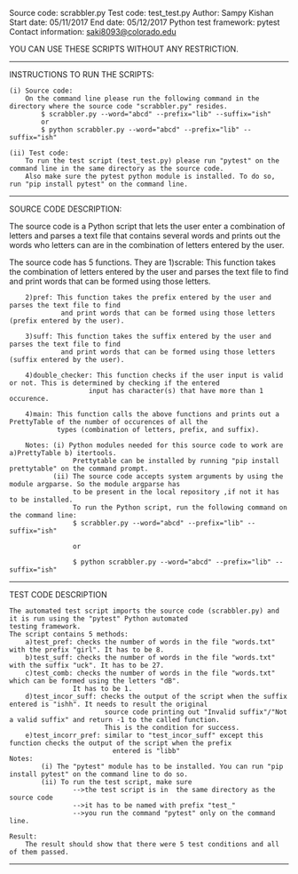 Source code: scrabbler.py
Test code: test_test.py
Author: Sampy Kishan
Start date: 05/11/2017
End date: 05/12/2017
Python test framework: pytest
Contact information: saki8093@colorado.edu


YOU CAN USE THESE SCRIPTS WITHOUT ANY RESTRICTION. 


********************************************************************************************************************************

INSTRUCTIONS TO RUN THE SCRIPTS:

    (i) Source code:
        On the command line please run the following command in the directory where the source code "scrabbler.py" resides.
            $ scrabbler.py --word="abcd" --prefix="lib" --suffix="ish"
            or
            $ python scrabbler.py --word="abcd" --prefix="lib" --suffix="ish"

    (ii) Test code:
        To run the test script (test_test.py) please run "pytest" on the command line in the same directory as the source code.
        Also make sure the pytest python module is installed. To do so, run "pip install pytest" on the command line.

********************************************************************************************************************************
SOURCE CODE DESCRIPTION:

The source code is a Python script that lets the user enter a combination of letters and parses a text file that contains several words
and prints out the words who letters can are in the combination of letters entered by the user.

The source code has 5 functions. They are
        1)scrable: This function takes the combination of letters entered by the user and parses the text file to find
                    and print words that can be formed using those letters.

        2)pref: This function takes the prefix entered by the user and parses the text file to find
                 and print words that can be formed using those letters (prefix entered by the user).

        3)suff: This function takes the suffix entered by the user and parses the text file to find
                 and print words that can be formed using those letters (suffix entered by the user).

        4)double_checker: This function checks if the user input is valid or not. This is determined by checking if the entered
                        input has character(s) that have more than 1 occurence.

        4)main: This function calls the above functions and prints out a PrettyTable of the number of occurences of all the
                types (combination of letters, prefix, and suffix).

        Notes: (i) Python modules needed for this source code to work are a)PrettyTable b) itertools.
                    Prettytable can be installed by running "pip install prettytable" on the command prompt.
               (ii) The source code accepts system arguments by using the module argparse. So the module argparse has
                    to be present in the local repository ,if not it has to be installed.
                    To run the Python script, run the following command on the command line:
                    $ scrabbler.py --word="abcd" --prefix="lib" --suffix="ish"

                    or

                    $ python scrabbler.py --word="abcd" --prefix="lib" --suffix="ish"


********************************************************************************************************************************

TEST CODE DESCRIPTION

    The automated test script imports the source code (scrabbler.py) and it is run using the "pytest" Python automated
    testing framework.
    The script contains 5 methods:
        a)test_pref: checks the number of words in the file "words.txt" with the prefix "girl". It has to be 8.
        b)test_suff: checks the number of words in the file "words.txt" with the suffix "uck". It has to be 27.
        c)test_comb: checks the number of words in the file "words.txt" which can be formed using the letters "dB".
                    It has to be 1.
        d)test_incor_suff: checks the output of the script when the suffix entered is "ishh". It needs to result the original
                            source code printing out "Invalid suffix"/"Not a valid suffix" and return -1 to the called function.
                            This is the condition for success.
        e)test_incorr_pref: similar to "test_incor_suff" except this function checks the output of the script when the prefix
                              entered is "libb"
    Notes:
            (i) The "pytest" module has to be installed. You can run "pip install pytest" on the command line to do so.
            (ii) To run the test script, make sure
                    -->the test script is in  the same directory as the source code
                    -->it has to be named with prefix "test_"
                    -->you run the command "pytest" only on the command line.

    Result:
        The result should show that there were 5 test conditions and all of them passed.

***************************************************************************************************************************

